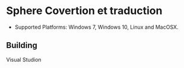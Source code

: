 # Sphere Covertion et traduction

* Supported Platforms: Windows 7, Windows 10, Linux and MacOSX.

## Building

Visual Studion